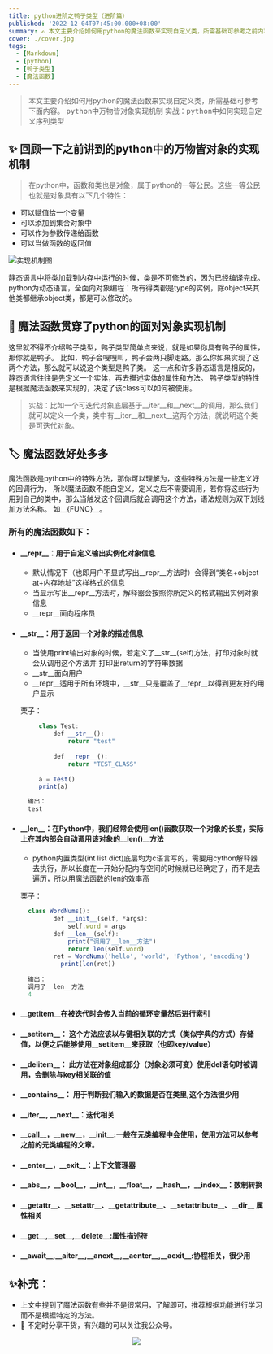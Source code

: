 ```yaml
---
title: python进阶之鸭子类型（进阶篇）
published: '2022-12-04T07:45:00.000+08:00'
summary: ✍️ 本文主要介绍如何用python的魔法函数来实现自定义类，所需基础可参考之前内容
cover: ./cover.jpg
tags:
  - [Markdown]
  - [python]
  - [鸭子类型]
  - [魔法函数]
---
```

> 本文主要介绍如何用python的魔法函数来实现自定义类，所需基础可参考下面内容。
<kbd>python中万物皆对象实现机制</kbd>
<kbd>实战：python中如何实现自定义序列类型</kbd>

## ✨ 回顾一下之前讲到的python中的万物皆对象的实现机制

> 在python中，函数和类也是对象，属于python的一等公民。这些一等公民也就是对象具有以下几个特性：
- 可以赋值给一个变量
- 可以添加到集合对象中
- 可以作为参数传递给函数
- 可以当做函数的返回值

![实现机制图](/pyhton-duck-type/cover.jpg)

 静态语言中将类加载到内存中运行的时候，类是不可修改的，因为已经编译完成。python为动态语言，全面向对象编程：所有得类都是type的实例，除object来其他类都继承object类，都是可以修改的。


## 🧮 魔法函数贯穿了python的面对对象实现机制
这里就不得不介绍鸭子类型，鸭子类型简单点来说，就是如果你具有鸭子的属性，那你就是鸭子。
比如，鸭子会嘎嘎叫，鸭子会两只脚走路。那么你如果实现了这两个方法，那么就可以说这个类型是鸭子类。
这一点和许多静态语言是相反的，静态语言往往是先定义一个实体，再去描述实体的属性和方法。
鸭子类型的特性是根据魔法函数来实现的，决定了该class可以如何被使用。
> 实战：比如一个可迭代对象底层基于__iter__和__next__的调用，那么我们就可以定义一个类，类中有__iter__和__next__这两个方法，就说明这个类是可迭代对象。

## 🏷️ 魔法函数好处多多
魔法函数是python中的特殊方法，那你可以理解为，这些特殊方法是一些定义好的回调行为，
所以魔法函数不能自定义，定义之后不需要调用，若你将这些行为用到自己的类中，那么当触发这个回调后就会调用这个方法，语法规则为双下划线加方法名称。
如__{FUNC}__。
###  所有的魔法函数如下：
- ####  \_\_repr__：用于自定义输出实例化对象信息
  - 默认情况下（也即用户不显式写出__repr__方法时）会得到“类名+object at+内存地址”这样格式的信息
  - 当显示写出__repr__方法时，解释器会按照你所定义的格式输出实例对象信息
  - __repr__面向程序员

- #### \_\_str__：用于返回一个对象的描述信息
  - 当使用print输出对象的时候，若定义了__str__(self)方法，打印对象时就会从调用这个方法并
  打印出return的字符串数据
  - __str__面向用户
  - __repr__适用于所有环境中，__str__只是覆盖了__repr__以得到更友好的用户显示


  栗子：
  ```ts
       class Test:
           def __str__():
               return "test"
           
           def __repr__():
               return "TEST_CLASS"
       
       a = Test()
       print(a)

    输出：
    test
   ```
- #### \_\_len__：在Python中，我们经常会使用len()函数获取一个对象的长度，实际上在其内部会自动调用该对象的__len()__方法
  - python内置类型(int list dict)底层均为c语言写的，需要用cython解释器去执行，所以长度在一开始分配内存空间的时候就已经确定了，而不是去遍历，所以用魔法函数的len的效率高
  
  栗子：
  ```ts
    class WordNums():
           def __init__(self, *args):
               self.word = args
           def __len__(self):
               print("调用了__len__方法")
               return len(self.word)
           ret = WordNums('hello', 'world', 'Python', 'encoding')
             print(len(ret))
                 
    输出：
    调用了__len__方法
    4
  ```


- #### __getitem__在被迭代时会传入当前的循环变量然后进行索引

- #### \_\_setitem__： 这个方法应该以与键相关联的方式（类似字典的方式）存储值，以便之后能够使用__setitem__来获取（也即key/value）
- #### \_\_delitem__： 此方法在对象组成部分（对象必须可变）使用del语句时被调用，会删除与key相关联的值
- #### \_\_contains__： 用于判断我们输入的数据是否在类里,这个方法很少用
- #### \_\_iter__, \_\_next__：迭代相关
- #### \_\_call__，\_\_new__，\_\_init__:一般在元类编程中会使用，使用方法可以参考之前的元类编程的文章。
- #### \_\_enter__，\_\_exit__：上下文管理器
- #### \_\_abs__，\_\_bool__，\_\_int__，\_\_float__，\_\_hash__，\_\_index__：数制转换
- #### \_\_getattr__、\_\_setattr__、\_\_getattribute__、\_\_setattribute__、\_\_dir__ 属性相关
- #### \_\_get__,\_\_set__,\_\_delete__:属性描述符
- #### \_\_await__,\_\_aiter__,\_\_anext__,\_\_aenter__,\_\_aexit__:协程相关，很少用

## ✨补充：

- 上文中提到了魔法函数有些并不是很常用，了解即可，推荐根据功能进行学习而不是根据特定的方法。
- 🚀 不定时分享干货，有兴趣的可以关注我公众号。

<div align="center"><img src="https://my-bucket-1259813675.cos-website.ap-guangzhou.myqcloud.com/wordpress/2022/05/20220504120500968-300x300.jpg">
</div>

